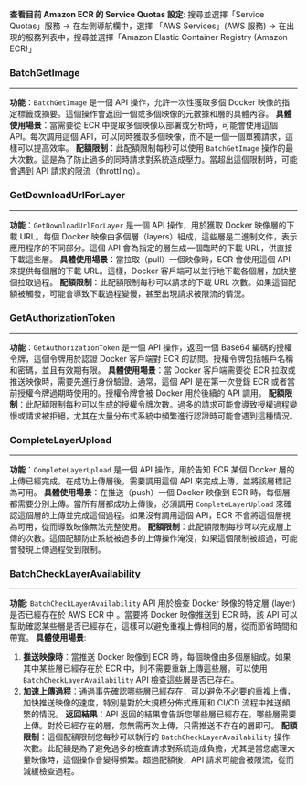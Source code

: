 
**查看目前 Amazon ECR 的 Service Quotas 設定**: 搜尋並選擇「Service Quotas」服務 -> 在左側導航欄中，選擇 「AWS Services」(AWS 服務) -> 在出現的服務列表中，搜尋並選擇「Amazon Elastic Container Registry (Amazon ECR)」
### BatchGetImage
---
**功能**：`BatchGetImage` 是一個 API 操作，允許一次性獲取多個 Docker 映像的指定標籤或摘要。這個操作會返回一個或多個映像的元數據和層的具體內容。
**具體使用場景**：當需要從 ECR 中提取多個映像以部署或分析時，可能會使用這個 API。每次調用這個 API，可以同時獲取多個映像，而不是一個一個單獨請求，這樣可以提高效率。
**配額限制**：此配額限制每秒可以使用 `BatchGetImage` 操作的最大次數。這是為了防止過多的同時請求對系統造成壓力。當超出這個限制時，可能會遇到 API 請求的限流（throttling）。
### GetDownloadUrlForLayer
---
**功能**：`GetDownloadUrlForLayer` 是一個 API 操作，用於獲取 Docker 映像層的下載 URL。每個 Docker 映像由多個層（layers）組成，這些層是二進制文件，表示應用程序的不同部分。這個 API 會為指定的層生成一個臨時的下載 URL，供直接下載這些層。
**具體使用場景**：當拉取（pull）一個映像時，ECR 會使用這個 API 來提供每個層的下載 URL。這樣，Docker 客戶端可以並行地下載各個層，加快整個拉取過程。
**配額限制**：此配額限制每秒可以請求的下載 URL 次數。如果這個配額被觸發，可能會導致下載過程變慢，甚至出現請求被限流的情況。
### GetAuthorizationToken
---
**功能**：`GetAuthorizationToken` 是一個 API 操作，返回一個 Base64 編碼的授權令牌，這個令牌用於認證 Docker 客戶端對 ECR 的訪問。授權令牌包括帳戶名稱和密碼，並且有效期有限。
**具體使用場景**：當 Docker 客戶端需要從 ECR 拉取或推送映像時，需要先進行身份驗證。通常，這個 API 是在第一次登錄 ECR 或者當前授權令牌過期時使用的。授權令牌會被 Docker 用於後續的 API 調用。
**配額限制**：此配額限制每秒可以生成的授權令牌次數。過多的請求可能會導致授權過程變慢或請求被拒絕，尤其在大量分布式系統中頻繁進行認證時可能會遇到這種情況。
### CompleteLayerUpload
---
**功能**：`CompleteLayerUpload` 是一個 API 操作，用於告知 ECR 某個 Docker 層的上傳已經完成。在成功上傳層後，需要調用這個 API 來完成上傳，並將該層標記為可用。
**具體使用場景**：在推送（push）一個 Docker 映像到 ECR 時，每個層都需要分別上傳。當所有層都成功上傳後，必須調用 `CompleteLayerUpload` 來確認這個層的上傳並完成這個過程。如果沒有調用這個 API，ECR 不會將這個層視為可用，從而導致映像無法完整使用。
**配額限制**：此配額限制每秒可以完成層上傳的次數。這個配額防止系統被過多的上傳操作淹沒，如果這個限制被超過，可能會發現上傳過程受到限制。
### BatchCheckLayerAvailability
---
**功能**: `BatchCheckLayerAvailability` API 用於檢查 Docker 映像的特定層 (layer) 是否已經存在於 AWS ECR 中 。當要將 Docker 映像推送到 ECR 時，該 API 可以幫助確認某些層是否已經存在，這樣可以避免重複上傳相同的層，從而節省時間和帶寬。
**具體使用場景**: 
1. **推送映像時**：當推送 Docker 映像到 ECR 時，每個映像由多個層組成。如果其中某些層已經存在於 ECR 中，則不需要重新上傳這些層。可以使用 `BatchCheckLayerAvailability` API 檢查這些層是否已存在。
2. **加速上傳過程**：通過事先確認哪些層已經存在，可以避免不必要的重複上傳，加快推送映像的速度，特別是對於大規模分佈式應用和 CI/CD 流程中推送頻繁的情況。
**返回結果**：API 返回的結果會告訴您哪些層已經存在，哪些層需要上傳。對於已經存在的層，您無需再次上傳，只需推送不存在的層即可。
**配額限制**：這個配額限制您每秒可以執行的 `BatchCheckLayerAvailability` 操作次數。此配額是為了避免過多的檢查請求對系統造成負擔，尤其是當您處理大量映像時，這個操作會變得頻繁。超過配額後，API 請求可能會被限流，從而減緩檢查過程。